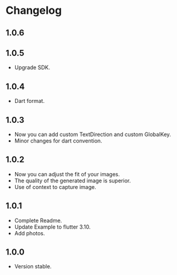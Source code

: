 # Changelog

## 1.0.6
## 1.0.5
* Upgrade SDK.

## 1.0.4
* Dart format.

## 1.0.3
* Now you can add custom TextDirection and custom GlobalKey.
* Minor changes for dart convention.

## 1.0.2
* Now you can adjust the fit of your images.
* The quality of the generated image is superior.
* Use of context to capture image.

## 1.0.1

* Complete Readme.
* Update Example to flutter 3.10.
* Add photos.

## 1.0.0

* Version stable.